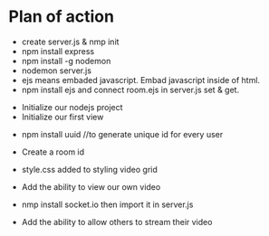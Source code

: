 # Plan of action

- create server.js & nmp init
- npm install express
- npm install -g nodemon
- nodemon server.js
- ejs means embaded javascript. Embad javascript inside of html.
- npm install ejs and connect room.ejs in server.js set & get.

* Initialize our nodejs project <done/>
* Initialize our first view <done/>

- npm install uuid //to generate unique id for every user

* Create a room id <done/>

- style.css added to styling video grid

* Add the ability to view our own video <done/>

- nmp install socket.io then import it in server.js

* Add the ability to allow others to stream their video

